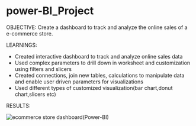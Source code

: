 # power-BI_Project

OBJECTIVE: Create a dashboard to track and analyze the online sales of a e-commerce store.

LEARNINGS:
* Created interactive dashboard to track and analyze online sales data
* Used complex parameters to drill down in worksheet and customization using filters and slicers
* Created connections, join new tables, calculations to manipulate data and enable user driven
  parameters for visualizations
* Used different types of customized visualization(bar chart,donut chart,slicers etc)

RESULTS:

![ecommerce store dashboard(Power-BI)](https://github.com/Rajasekhar342/power-BI_Project/assets/101009856/82bd33cf-53a1-47c7-8eed-78fe7e03f04a)
